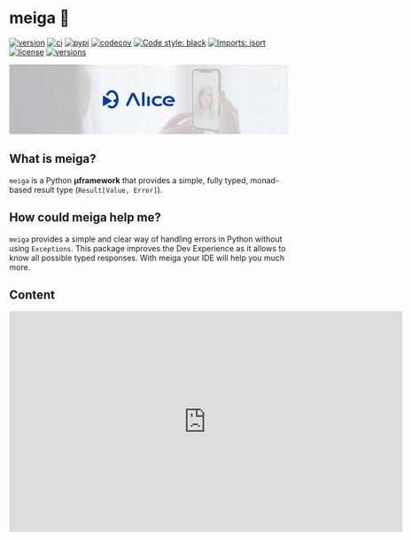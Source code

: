 # meiga 🧙

[![version](https://img.shields.io/github/release/alice-biometrics/meiga/all.svg)](https://github.com/alice-biometrics/meiga/releases) 
[![ci](https://github.com/alice-biometrics/meiga/workflows/ci/badge.svg)](https://github.com/alice-biometrics/meiga/actions) 
[![pypi](https://img.shields.io/pypi/dm/meiga)](https://pypi.org/project/meiga/) 
[![codecov](https://codecov.io/gh/alice-biometrics/meiga/branch/main/graph/badge.svg?token=BX1IZJZLJQ)](https://codecov.io/gh/alice-biometrics/meiga)
[![Code style: black](https://img.shields.io/badge/code%20style-black-000000.svg)](https://github.com/psf/black)
[![Imports: isort](https://img.shields.io/badge/%20imports-isort-%231674b1?style=flat&labelColor=ef8336)](https://pycqa.github.io/isort/)
[![license](https://img.shields.io/github/license/alice-biometrics/meiga.svg)](https://github.com/alice-biometrics/meiga/blob/main/LICENSE)
[![versions](https://img.shields.io/pypi/pyversions/meiga.svg)](https://github.com/alice-biometrics/meiga)


<img src="https://github.com/alice-biometrics/custom-emojis/blob/master/images/alice_header.png?raw=true" width=auto>

## What is meiga?

`meiga` is a Python **µframework** that provides a simple, fully typed, monad-based result type (`Result[Value, Error]`).

## How could meiga help me?

`meiga` provides a simple and clear way of handling errors in Python without using `Exceptions`. This package improves the Dev Experience as it allows to know all possible typed responses. With meiga your IDE will help you much more. 

## Content

<iframe src="https://www.linkedin.com/embed/feed/update/urn:li:ugcPost:6973279084642480129?compact=1" height="399" width="710" frameborder="0" allowfullscreen="" title="Embedded post"></iframe>
